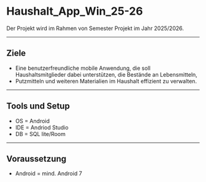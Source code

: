 # Haushalt_App_Win_25-26
Der Projekt wird im Rahmen von Semester Projekt im Jahr 2025/2026. 

---

## Ziele 
- Eine benutzerfreundliche mobile Anwendung, die soll Haushaltsmitglieder dabei unterstützen, die Bestände an Lebensmitteln,
- Putzmitteln und weiteren Materialien im Haushalt effizient zu verwalten.

---
## Tools und Setup
- OS = Android
- IDE = Andriod Studio
- DB = SQL lite/Room

---
## Voraussetzung
- Android = mind. Android 7

